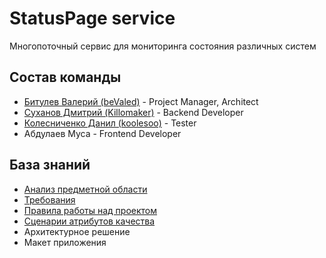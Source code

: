 # StatusPage service

Многопоточный сервис для мониторинга состояния различных систем

## Состав команды

- [Битулев Валерий (beValed)](https://github.com/beValed) - Project Manager, Architect
- [Суханов Дмитрий (Killomaker)](https://github.com/Killomaker) - Backend Developer
- [Колесниченко Данил (koolesoo)](https://github.com/koolesoo) - Tester
- Абдулаев Муса - Frontend Developer

## База знаний

- [Анализ предметной области](./docs/Анализ%20предметной%20области.md)
- [Требования](./docs/Требования.md)
- [Правила работы над проектом](./docs/Правила%20работы%20над%20проектом.md)
- [Сценарии атрибутов качества](./docs/Сценарии%20атрибутов%20качества.md)
- Архитектурное решение
- Макет приложения
